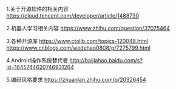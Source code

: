1.关于开源软件的相关内容
https://cloud.tencent.com/developer/article/1488730

2.机器人学习相关内容
https://www.zhihu.com/question/37075464

3.各种开源库
https://www.ctolib.com/topics-120048.html
https://www.cnblogs.com/wodehao0808/p/7275799.html

4.Android操作系统替代者
http://baijiahao.baidu.com/s?id=1645744620746931264

5.编码风格要求
https://zhuanlan.zhihu.com/p/20326454
